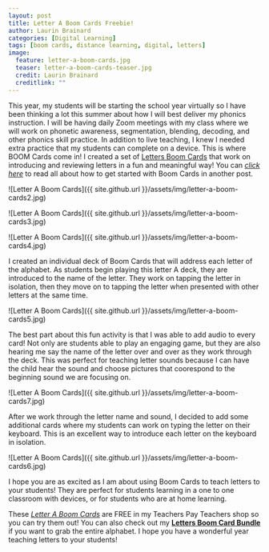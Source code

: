 ```yaml
---
layout: post
title: Letter A Boom Cards Freebie!
author: Laurin Brainard
categories: [Digital Learning]
tags: [boom cards, distance learning, digital, letters]
image:
  feature: letter-a-boom-cards.jpg
  teaser: letter-a-boom-cards-teaser.jpg
  credit: Laurin Brainard
  creditlink: ""
---
```

This year, my students will be starting the school year virtually so I have been thinking a lot this summer about how I will best deliver my phonics instruction. I will be having daily Zoom meetings with my class where we will work on phonetic awareness, segmentation, blending, decoding, and other phonics skill practice. In addition to live teaching, I knew I needed extra practice that my students can complete on a device. This is where BOOM Cards come in! I created a set of [Letters Boom Cards](https://www.teacherspayteachers.com/Product/Letters-Alphabet-Boom-Cards-Digital-Task-Cards-Distance-Learning-5813779) that work on introducing and reviewing letters in a fun and meaningful way! You can [_click here_](https://theprimarybrain.com/digital%20learning/2020/05/27/How-To-Get-Started-With-Boom-Cards/) to read all about how to get started with Boom Cards in another post.

![Letter A Boom Cards]({{ site.github.url }}/assets/img/letter-a-boom-cards2.jpg)

![Letter A Boom Cards]({{ site.github.url }}/assets/img/letter-a-boom-cards3.jpg)

![Letter A Boom Cards]({{ site.github.url }}/assets/img/letter-a-boom-cards4.jpg)

I created an individual deck of Boom Cards that will address each letter of the alphabet. As students begin playing this letter A deck, they are introduced to the name of the letter. They work on tapping the letter in isolation, then they move on to tapping the letter when presented with other letters at the same time. 

![Letter A Boom Cards]({{ site.github.url }}/assets/img/letter-a-boom-cards5.jpg)

The best part about this fun activity is that I was able to add audio to every card! Not only are students able to play an engaging game, but they are also hearing me say the name of the letter over and over as they work through the deck. This was perfect for teaching letter sounds because I can have the child hear the sound and choose pictures that coorespond to the beginning sound we are focusing on. 

![Letter A Boom Cards]({{ site.github.url }}/assets/img/letter-a-boom-cards7.jpg)

After we work through the letter name and sound, I decided to add some additional cards where my students can work on typing the letter on their keyboard. This is an excellent way to introduce each letter on the keyboard in isolation.

![Letter A Boom Cards]({{ site.github.url }}/assets/img/letter-a-boom-cards6.jpg)

I hope you are as excited as I am about using Boom Cards to teach letters to your students! They are perfect for students learning in a one to one classroom with devices, or for students who are at home learning. 

These [_Letter A Boom Cards_](https://www.teacherspayteachers.com/Product/Letter-A-Alphabet-Boom-Cards-FREEBIE-Digital-Task-Cards-Distance-Learning-5813663) are FREE in my Teachers Pay Teachers shop so you can try them out! You can also check out my [**Letters Boom Card Bundle**](https://www.teacherspayteachers.com/Product/Letters-Alphabet-Boom-Cards-Digital-Task-Cards-Distance-Learning-5813779) if you want to grab the entire alphabet. I hope you have a wonderful year teaching letters to your students!